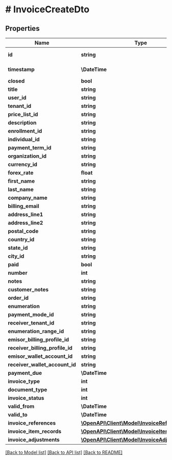 # # InvoiceCreateDto

## Properties

Name | Type | Description | Notes
------------ | ------------- | ------------- | -------------
**id** | **string** |  | [optional] [readonly]
**timestamp** | **\DateTime** |  | [optional] [readonly]
**closed** | **bool** |  | [optional]
**title** | **string** |  | [optional]
**user_id** | **string** |  | [optional]
**tenant_id** | **string** |  | [optional]
**price_list_id** | **string** |  | [optional]
**description** | **string** |  | [optional]
**enrollment_id** | **string** |  | [optional]
**individual_id** | **string** |  | [optional]
**payment_term_id** | **string** |  | [optional]
**organization_id** | **string** |  | [optional]
**currency_id** | **string** |  | [optional]
**forex_rate** | **float** |  | [optional]
**first_name** | **string** |  | [optional]
**last_name** | **string** |  | [optional]
**company_name** | **string** |  | [optional]
**billing_email** | **string** |  | [optional]
**address_line1** | **string** |  | [optional]
**address_line2** | **string** |  | [optional]
**postal_code** | **string** |  | [optional]
**country_id** | **string** |  | [optional]
**state_id** | **string** |  | [optional]
**city_id** | **string** |  | [optional]
**paid** | **bool** |  | [optional]
**number** | **int** |  | [optional]
**notes** | **string** |  | [optional]
**customer_notes** | **string** |  | [optional]
**order_id** | **string** |  | [optional]
**enumeration** | **string** |  | [optional]
**payment_mode_id** | **string** |  | [optional]
**receiver_tenant_id** | **string** |  | [optional]
**enumeration_range_id** | **string** |  | [optional]
**emisor_billing_profile_id** | **string** |  | [optional]
**receiver_billing_profile_id** | **string** |  | [optional]
**emisor_wallet_account_id** | **string** |  | [optional]
**receiver_wallet_account_id** | **string** |  | [optional]
**payment_due** | **\DateTime** |  | [optional]
**invoice_type** | **int** |  | [optional]
**document_type** | **int** |  | [optional]
**invoice_status** | **int** |  | [optional]
**valid_from** | **\DateTime** |  | [optional]
**valid_to** | **\DateTime** |  | [optional]
**invoice_references** | [**\OpenAPI\Client\Model\InvoiceReferenceDto[]**](InvoiceReferenceDto.md) |  | [optional]
**invoice_item_records** | [**\OpenAPI\Client\Model\InvoiceItemRecordDto[]**](InvoiceItemRecordDto.md) |  | [optional]
**invoice_adjustments** | [**\OpenAPI\Client\Model\InvoiceAdjustmentDto[]**](InvoiceAdjustmentDto.md) |  | [optional]

[[Back to Model list]](../../README.md#models) [[Back to API list]](../../README.md#endpoints) [[Back to README]](../../README.md)
